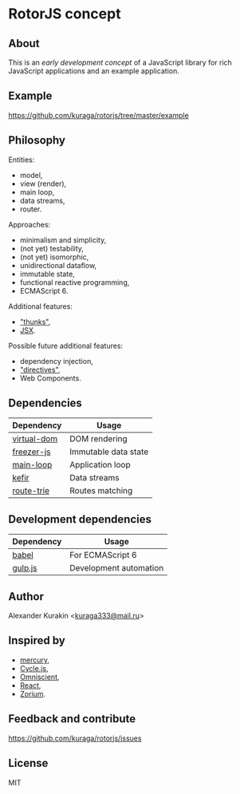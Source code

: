 # RotorJS concept

## About

This is an *early development concept* of a JavaScript library for rich JavaScript applications and an example application.

## Example

<https://github.com/kuraga/rotorjs/tree/master/example>

## Philosophy

Entities:

* model,
* view (render),
* main loop,
* data streams,
* router.

Approaches:

* minimalism and simplicity,
* (not yet) testability,
* (not yet) isomorphic,
* unidirectional dataflow,
* immutable state,
* functional reactive programming,
* ECMAScript 6.

Additional features:

* ["thunks"](https://github.com/Raynos/vdom-thunk),
* [JSX](https://github.com/alexmingoia/jsx-transform).

Possible future additional features:

* dependency injection,
* ["directives"](http://wix.github.io/react-templates),
* Web Components.

## Dependencies

Dependency | Usage
---------- | -----
[virtual-dom](https://github.com/Matt-Esch/virtual-dom) | DOM rendering
[freezer-js](https://github.com/arqex/freezer) | Immutable data state
[main-loop](https://github.com/Raynos/main-loop) | Application loop
[kefir](http://pozadi.github.io/kefir) | Data streams
[route-trie](https://github.com/zensh/route-trie) | Routes matching

## Development dependencies

Dependency | Usage
---------- | -----
[babel](https://babeljs.io) | For ECMAScript 6
[gulp.js](http://gulpjs.com) | Development automation

## Author

Alexander Kurakin <<kuraga333@mail.ru>>

## Inspired by

* [mercury](https://github.com/Raynos/mercury),
* [Cycle.js](https://github.com/staltz/cycle),
* [Omniscient](http://omniscientjs.github.io),
* [React](http://facebook.github.io/react),
* [Zorium](https://github.com/Zorium).

## Feedback and contribute

<https://github.com/kuraga/rotorjs/issues>

## License

MIT
